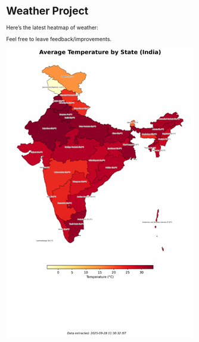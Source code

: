 # Weather Project

Here’s the latest heatmap of weather:

Feel free to leave feedback/improvements.

![India Heatmap](docs/assets/india_heatmap.png?v=D8CF02)
